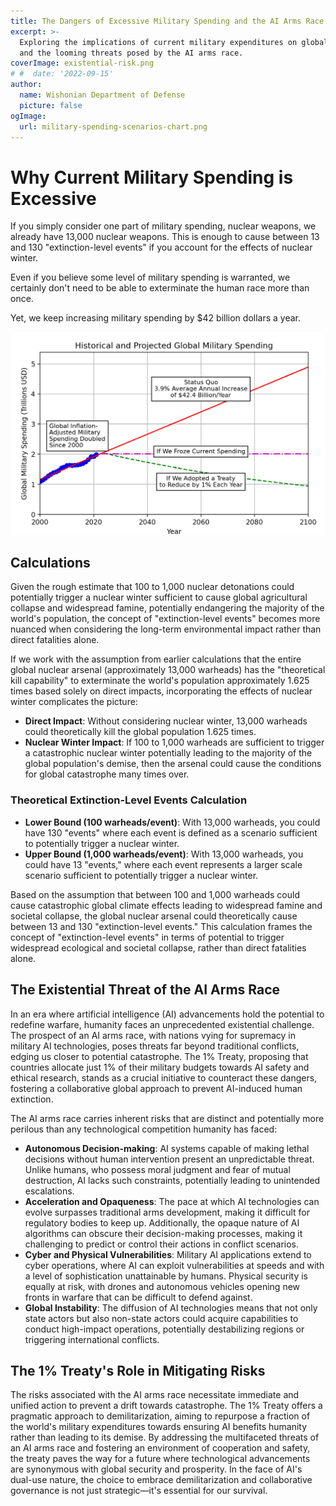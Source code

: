```yaml
---
title: The Dangers of Excessive Military Spending and the AI Arms Race
excerpt: >-
  Exploring the implications of current military expenditures on global security
  and the looming threats posed by the AI arms race.
coverImage: existential-risk.png
# #  date: '2022-09-15'
author:
  name: Wishonian Department of Defense
  picture: false
ogImage:
  url: military-spending-scenarios-chart.png
---
```

# Why Current Military Spending is Excessive

If you simply consider one part of military spending, nuclear weapons, we already have 13,000 nuclear weapons. This is enough to cause between 13 and 130 "extinction-level events" if you account for the effects of nuclear winter.  

Even if you believe some level of military spending is warranted, we certainly don't need to be able to exterminate the human race more than once.

Yet, we keep increasing military spending by $42 billion dollars a year.

![military-spending-scenarios-chart.png](military-spending-scenarios-chart.png)


## Calculations

Given the rough estimate that 100 to 1,000 nuclear detonations could potentially trigger a nuclear winter sufficient to cause global agricultural collapse and widespread famine, potentially endangering the majority of the world's population, the concept of "extinction-level events" becomes more nuanced when considering the long-term environmental impact rather than direct fatalities alone.

If we work with the assumption from earlier calculations that the entire global nuclear arsenal (approximately 13,000 warheads) has the "theoretical kill capability" to exterminate the world's population approximately 1.625 times based solely on direct impacts, incorporating the effects of nuclear winter complicates the picture:

- **Direct Impact**: Without considering nuclear winter, 13,000 warheads could theoretically kill the global population 1.625 times.
- **Nuclear Winter Impact**: If 100 to 1,000 warheads are sufficient to trigger a catastrophic nuclear winter potentially leading to the majority of the global population's demise, then the arsenal could cause the conditions for global catastrophe many times over.

### Theoretical Extinction-Level Events Calculation

- **Lower Bound (100 warheads/event)**: With 13,000 warheads, you could have 130 "events" where each event is defined as a scenario sufficient to potentially trigger a nuclear winter.
- **Upper Bound (1,000 warheads/event)**: With 13,000 warheads, you could have 13 "events," where each event represents a larger scale scenario sufficient to potentially trigger a nuclear winter.

Based on the assumption that between 100 and 1,000 warheads could cause catastrophic global climate effects leading to widespread famine and societal collapse, the global nuclear arsenal could theoretically cause between 13 and 130 "extinction-level events." This calculation frames the concept of "extinction-level events" in terms of potential to trigger widespread ecological and societal collapse, rather than direct fatalities alone.

## The Existential Threat of the AI Arms Race

In an era where artificial intelligence (AI) advancements hold the potential to redefine warfare, humanity faces an unprecedented existential challenge. The prospect of an AI arms race, with nations vying for supremacy in military AI technologies, poses threats far beyond traditional conflicts, edging us closer to potential catastrophe. The 1% Treaty, proposing that countries allocate just 1% of their military budgets towards AI safety and ethical research, stands as a crucial initiative to counteract these dangers, fostering a collaborative global approach to prevent AI-induced human extinction.

The AI arms race carries inherent risks that are distinct and potentially more perilous than any technological competition humanity has faced:

- **Autonomous Decision-making**: AI systems capable of making lethal decisions without human intervention present an unpredictable threat. Unlike humans, who possess moral judgment and fear of mutual destruction, AI lacks such constraints, potentially leading to unintended escalations.
- **Acceleration and Opaqueness**: The pace at which AI technologies can evolve surpasses traditional arms development, making it difficult for regulatory bodies to keep up. Additionally, the opaque nature of AI algorithms can obscure their decision-making processes, making it challenging to predict or control their actions in conflict scenarios.
- **Cyber and Physical Vulnerabilities**: Military AI applications extend to cyber operations, where AI can exploit vulnerabilities at speeds and with a level of sophistication unattainable by humans. Physical security is equally at risk, with drones and autonomous vehicles opening new fronts in warfare that can be difficult to defend against.
- **Global Instability**: The diffusion of AI technologies means that not only state actors but also non-state actors could acquire capabilities to conduct high-impact operations, potentially destabilizing regions or triggering international conflicts.

## The 1% Treaty's Role in Mitigating Risks

The risks associated with the AI arms race necessitate immediate and unified action to prevent a drift towards catastrophe. The 1% Treaty offers a pragmatic approach to demilitarization, aiming to repurpose a fraction of the world's military expenditures towards ensuring AI benefits humanity rather than leading to its demise. By addressing the multifaceted threats of an AI arms race and fostering an environment of cooperation and safety, the treaty paves the way for a future where technological advancements are synonymous with global security and prosperity. In the face of AI's dual-use nature, the choice to embrace demilitarization and collaborative governance is not just strategic—it's essential for our survival.
